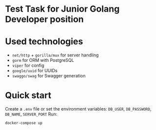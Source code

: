 # Test Task for Junior Golang Developer position

# Used technologies
- `net/http` + `gorilla/mux` for server handling
- `gorm` for ORM with PostgreSQL
- `viper` for config 
- `google/uuid` for UUIDs
- `swaggo/swag` for Swagger generation

# Quick start
Create a `.env` file or set the environment variables: `DB_USER`, `DB_PASSWORD`, `DB_NAME`, `SERVER_PORT`
Run: 

```bash
docker-compose up
```